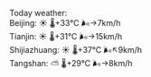 Today weather:  
Beijing: ☀️   🌡️+33°C 🌬️→7km/h  
Tianjin: ☀️   🌡️+31°C 🌬️→15km/h  
Shijiazhuang: ☀️   🌡️+37°C 🌬️↖9km/h  
Tangshan: ⛅️  🌡️+29°C 🌬️→8km/h  
